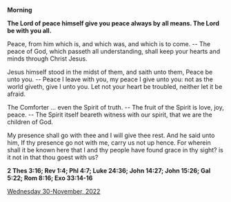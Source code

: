 **Morning**

**The Lord of peace himself give you peace always by all means. The Lord be with you all.**
 
Peace, from him which is, and which was, and which is to come. -- The peace of God, which passeth all understanding, shall keep your hearts and minds through Christ Jesus.
 
Jesus himself stood in the midst of them, and saith unto them, Peace be unto you. -- Peace I leave with you, my peace I give unto you: not as the world giveth, give I unto you. Let not your heart be troubled, neither let it be afraid.
 
The Comforter ... even the Spirit of truth. -- The fruit of the Spirit is love, joy, peace. -- The Spirit itself beareth witness with our spirit, that we are the children of God.
 
My presence shall go with thee and I will give thee rest. And he said unto him, If thy presence go not with me, carry us not up hence. For wherein shall it be known here that I and thy people have found grace in thy sight? is it not in that thou goest with us?  

**2 Thes 3:16; Rev 1:4; Phl 4:7; Luke 24:36; John 14:27; John 15:26; Gal 5:22; Rom 8:16; Exo 33:14-16**

[Wednesday 30-November, 2022](https://t.me/daily_light)
